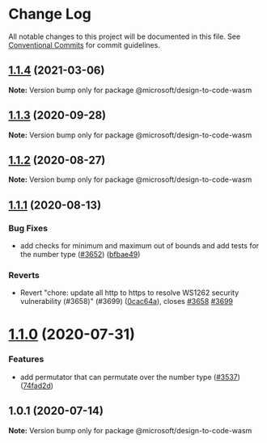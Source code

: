 # Change Log

All notable changes to this project will be documented in this file.
See [Conventional Commits](https://conventionalcommits.org) for commit guidelines.

## [1.1.4](https://github.com/Microsoft/fast/compare/@microsoft/design-to-code-wasm@1.1.3...@microsoft/design-to-code-wasm@1.1.4) (2021-03-06)

**Note:** Version bump only for package @microsoft/design-to-code-wasm





## [1.1.3](https://github.com/Microsoft/fast/compare/@microsoft/design-to-code-wasm@1.1.2...@microsoft/design-to-code-wasm@1.1.3) (2020-09-28)

**Note:** Version bump only for package @microsoft/design-to-code-wasm





## [1.1.2](https://github.com/Microsoft/fast/compare/@microsoft/design-to-code-wasm@1.1.1...@microsoft/design-to-code-wasm@1.1.2) (2020-08-27)

**Note:** Version bump only for package @microsoft/design-to-code-wasm





## [1.1.1](https://github.com/Microsoft/fast/compare/@microsoft/design-to-code-wasm@1.1.0...@microsoft/design-to-code-wasm@1.1.1) (2020-08-13)


### Bug Fixes

* add checks for minimum and maximum out of bounds and add tests for the number type ([#3652](https://github.com/Microsoft/fast/issues/3652)) ([bfbae49](https://github.com/Microsoft/fast/commit/bfbae493b16e9164532c9fc6e34ca19553827eee))


### Reverts

* Revert "chore: update all http to https to resolve WS1262 security vulnerability (#3658)" (#3699) ([0cac64a](https://github.com/Microsoft/fast/commit/0cac64a869e1b65a94ef14ed50b1324d0e15be46)), closes [#3658](https://github.com/Microsoft/fast/issues/3658) [#3699](https://github.com/Microsoft/fast/issues/3699)





# [1.1.0](https://github.com/Microsoft/fast/compare/@microsoft/design-to-code-wasm@1.0.1...@microsoft/design-to-code-wasm@1.1.0) (2020-07-31)


### Features

* add permutator that can permutate over the number type ([#3537](https://github.com/Microsoft/fast/issues/3537)) ([74fad2d](https://github.com/Microsoft/fast/commit/74fad2d4cb23e345a94f3debee093891a5ceb685))





## 1.0.1 (2020-07-14)

**Note:** Version bump only for package @microsoft/design-to-code-wasm
